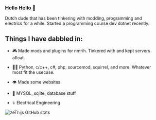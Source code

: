 ### Hello Hello 👋
Dutch dude that has been tinkering with modding, programming and electrics for a while. Started a programming course dev dotnet recently.
## Things I have dabbled in:
- 🎮 Made mods and plugins for nmrih. Tinkered with and kept servers afloat.

- 👨‍💻 Python, c/c++, c#, php, sourcemod, squirrel, and more. Whatever most fit the usecase.
- 👁️ Made some websites
- 💽 MYSQL, sqlite, database stuff
- ⏚  Electrical Engineering

![zeThijs GitHub stats](https://github-readme-stats.vercel.app/api?username=zeThijs&show_icons=true&theme=gruvbox)